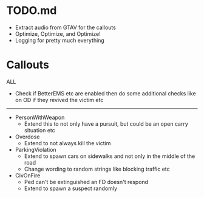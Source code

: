 # TODO.md
- Extract audio from GTAV for the callouts
- Optimize, Optimize, and Optimize!
- Logging for pretty much everything


# Callouts
ALL
- Check if BetterEMS etc are enabled then do some additional checks like on OD if they revived the victim etc

___

- PersonWithWeapon
    - Extend this to not only have a pursuit, but could be an open carry situation etc
- Overdose
    - Extend to not always kill the victim
- ParkingViolation
    - Extend to spawn cars on sidewalks and not only in the middle of the road
    - Change wording to random strings like blocking traffic etc
- CivOnFire
    - Ped can't be extinguished an FD doesn't respond
    - Extend to spawn a suspect randomly